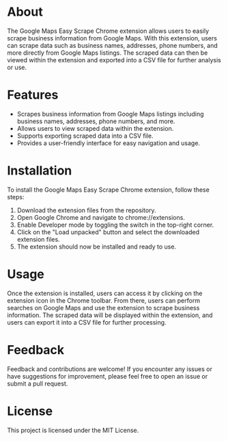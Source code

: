 # About

The Google Maps Easy Scrape Chrome extension allows users to easily scrape business information from Google Maps. With this extension, users can scrape data such as business names, addresses, phone numbers, and more directly from Google Maps listings. The scraped data can then be viewed within the extension and exported into a CSV file for further analysis or use.


# Features

* Scrapes business information from Google Maps listings including business names, addresses, phone numbers, and more.
* Allows users to view scraped data within the extension.
* Supports exporting scraped data into a CSV file.
* Provides a user-friendly interface for easy navigation and usage.


# Installation

To install the Google Maps Easy Scrape Chrome extension, follow these steps:

1. Download the extension files from the repository.
2. Open Google Chrome and navigate to chrome://extensions.
3. Enable Developer mode by toggling the switch in the top-right corner.
4. Click on the "Load unpacked" button and select the downloaded extension files.
5. The extension should now be installed and ready to use.


# Usage 

Once the extension is installed, users can access it by clicking on the extension icon in the Chrome toolbar. From there, users can perform searches on Google Maps and use the extension to scrape business information. The scraped data will be displayed within the extension, and users can export it into a CSV file for further processing.


# Feedback

Feedback and contributions are welcome! If you encounter any issues or have suggestions for improvement, please feel free to open an issue or submit a pull request.


# License

This project is licensed under the MIT License.